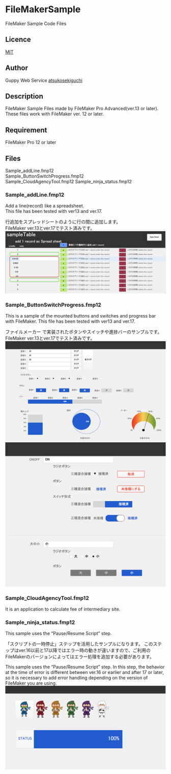 # FileMakerSample
FileMaker Sample Code Files

## Licence
[MIT](https://github.com/atsukosekiguchi/FileMakerSample/blob/master/LICENSE)
## Author
Guppy Web Service [atsukosekiguchi](https://github.com/atsukosekiguchi)

## Description
FileMaker Sample Files made by FileMaker Pro Advanced(ver.13 or later).  
These files work with FileMaker ver. 12 or later.

## Requirement
FileMaker Pro 12 or later

## Files
Sample_addLine.fmp12  
Sample_ButtonSwitchProgress.fmp12  
Sample_CloudAgencyTool.fmp12
Sample_ninja_status.fmp12

### Sample_addLine.fmp12
Add a line(record) like a spreadsheet.  
This file has been tested with ver13 and ver.17.  
  
行追加をスプレッドシートのように行の間に追加します。  
FileMaker ver.13とver.17でテスト済みです。  
![image](./images/addLineSampleImage.png)


### Sample_ButtonSwitchProgress.fmp12
This is a sample of the mounted buttons and switches and progress bar with FileMaker.
This file has been tested with ver13 and ver.17.

ファイルメーカー で実装されたボタンやスイッチや進捗バーのサンプルです。
FileMaker ver.13とver.17でテスト済みです。
![image](./images/buttonswitchprogress1.png)
![image](./images/buttonswitchprogress2.png)

### Sample_CloudAgencyTool.fmp12
It is an application to calculate fee of intermediary site.

### Sample_ninja_status.fmp12
This sample uses the “Pause/Resume Script” step.

「スクリプトの一時停止」ステップを活用したサンプルになります。
このステップはver.16以前と17以降ではエラー時の動きが違いますので、ご利用のFileMakerのバージョンによってはエラー処理を追加する必要があります。

This sample uses the “Pause/Resume Script” step.
In this step, the behavior at the time of error is different between ver.16 or earlier and after 17 or later, so it is necessary to add error handling depending on the version of FileMaker you are using.
![image](./images/ninja_statusImage.png)
